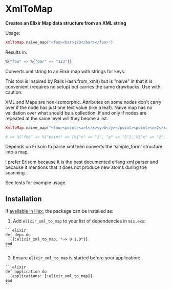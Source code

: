 # XmlToMap

**Creates an Elixir Map data structure from an XML string**

Usage:

```elixir
XmlToMap.naive_map("<foo><bar>123</bar></foo>")
```

Results in:

```elixir
%{"foo" => %{"bar" => "123"}}
```

Converts xml string to an Elixir map with strings for keys.

This tool is inspired by Rails Hash.from_xml() but is "naive" in that it is convenient (requires no setup) but carries the same drawbacks. Use with caution.

XML and Maps are non-isomorphic.  Attributes on some nodes don't carry over if the node has just one text value (like a leaf). Naive map has no validation over what should be a collection.  If and only if nodes are repeated at the same level will they beome a list.  

```elixir
XmlToMap.naive_map("<foo><point><x>1</x><y>5</y></point><point><x>2</x><y>9</y></point></foo>")

# => %{"foo" => %{"point" => [%{"x" => "1", "y" => "5"}, %{"x" => "2", "y" => "9"}]}}
```

Depends on Erlsom to parse xml then converts the 'simple_form' structure into a map.

I prefer Erlsom because it is the best documented erlang xml parser and because it mentions that it does not produce new atoms during the scanning.

See tests for example usage.


## Installation

If [available in Hex](https://hex.pm/docs/publish), the package can be installed as:

  1. Add `elixir_xml_to_map` to your list of dependencies in `mix.exs`:

    ```elixir
    def deps do
      [{:elixir_xml_to_map, "~> 0.1.0"}]
    end
    ```

  2. Ensure `elixir_xml_to_map` is started before your application:

    ```elixir
    def application do
      [applications: [:elixir_xml_to_map]]
    end
    ```

